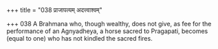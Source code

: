 +++
title = "038 प्राजापत्यम् अदत्त्वाश्वम्"

+++
038	A Brahmana who, though wealthy, does not give, as fee for the performance of an Agnyadheya, a horse sacred to Pragapati, becomes (equal to one) who has not kindled the sacred fires.